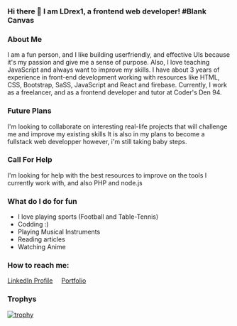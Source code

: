 ### Hi there 👋 I am LDrex1, a frontend web developer! #Blank Canvas

<!--
**LDrex1/LDrex1** is a ✨ _special_ ✨ repository because its `README.md` (this file) appears on your GitHub profile.

Here are some ideas to get you started:

- 🔭 I’m currently working on ...
- 🌱 I’m currently learning ...
- 👯 I’m looking to collaborate on ...
- 🤔 I’m looking for help with ...
- 💬 Ask me about ...
- 📫 How to reach me: ...
- 😄 Pronouns: ...
- ⚡ Fun fact: ...
-->

### About Me
I am a fun person, and I like building userfriendly, and effective UIs because it's my passion and give me a sense of purpose. Also, I love teaching JavaScript and always want to improve my skills. I have about 3 years of experience in front-end development working with resources like HTML, CSS, Bootstrap, SaSS, JavaScript and React and firebase. Currently, I work as a freelancer, and as a frontend developer and tutor at Coder's Den 94.

### Future Plans
I'm looking to collaborate on interesting real-life projects that will challenge me and improve my existing skills
It is also in my plans to become a fullstack web developper however, i'm still taking baby steps.

### Call For Help
I'm looking for help with the best resources to improve on the tools I currently work with, and also PHP and node.js 

### What do I do for fun
- I love playing sports (Football and Table-Tennis)
- Codding :)
- Playing Musical Instruments
- Reading articles
- Watching Anime

### How to reach me:

[LinkedIn Profile](https://www.linkedin.com/in/oluwadamilare-abiola-a31163245/) &nbsp; &nbsp; [Portfolio](https://ldrex1.github.io/my_portfolio/)


### Trophys
[![trophy](https://github-profile-trophy.vercel.app/?username=LDrex1)](https://github.com/LDrex1/github-profile-trophy)
